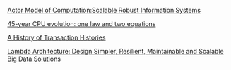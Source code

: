 
[Actor Model of Computation:Scalable Robust Information Systems](https://arxiv.org/ftp/arxiv/papers/1008/1008.1459.pdf)


[45-year CPU evolution: one law and two equations](https://arxiv.org/ftp/arxiv/papers/1803/1803.00254.pdf)


[A History of Transaction Histories](https://ristret.com/s/f643zk/history_transaction_histories)

[Lambda Architecture: Design Simpler, Resilient, Maintainable and Scalable Big Data Solutions](https://www.infoq.com/articles/lambda-architecture-scalable-big-data-solutions/)
